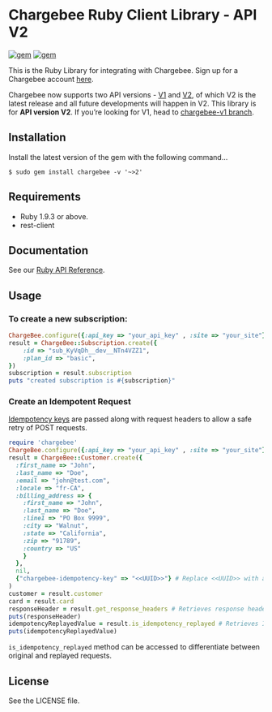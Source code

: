 # Chargebee Ruby Client Library - API V2

[![gem](https://img.shields.io/gem/v/chargebee.svg?maxAge=25920000)](https://rubygems.org/gems/chargebee)
[![gem](https://img.shields.io/gem/dtv/chargebee.svg?maxAge=25920000)](https://rubygems.org/gems/chargebee)

This is the Ruby Library for integrating with Chargebee. Sign up for a Chargebee account [here](https://www.chargebee.com).

Chargebee now supports two API versions - [V1](https://apidocs.chargebee.com/docs/api/v1) and [V2](https://apidocs.chargebee.com/docs/api), of which V2 is the latest release and all future developments will happen in V2. This library is for <b>API version V2</b>. If you’re looking for V1, head to [chargebee-v1 branch](https://github.com/chargebee/chargebee-ruby/tree/chargebee-v1).

## Installation

Install the latest version of the gem with the following command...

    $ sudo gem install chargebee -v '~>2'


## Requirements

* Ruby 1.9.3 or above.
* rest-client

## Documentation

See our [Ruby API Reference](https://apidocs.chargebee.com/docs/api?lang=ruby "API Reference").

## Usage

### To create a new subscription:

```ruby
ChargeBee.configure({:api_key => "your_api_key" , :site => "your_site"})
result = ChargeBee::Subscription.create({
	:id => "sub_KyVqDh__dev__NTn4VZZ1", 
	:plan_id => "basic", 
})
subscription = result.subscription
puts "created subscription is #{subscription}"
```

### Create an Idempotent Request

[Idempotency keys](https://apidocs.chargebee.com/docs/api/idempotency?prod_cat_ver=2) are passed along with request headers to allow a safe retry of POST requests. 

```ruby
require 'chargebee'
ChargeBee.configure({:api_key => "your_api_key" , :site => "your_site"})
result = ChargeBee::Customer.create({
  :first_name => "John",
  :last_name => "Doe",
  :email => "john@test.com",
  :locale => "fr-CA",
  :billing_address => {
    :first_name => "John",
    :last_name => "Doe",
    :line1 => "PO Box 9999",
    :city => "Walnut",
    :state => "California",
    :zip => "91789",
    :country => "US"
    }
  },
  nil,
  {"chargebee-idempotency-key" => "<<UUID>>"} # Replace <<UUID>> with a unique string
)
customer = result.customer
card = result.card
responseHeader = result.get_response_headers # Retrieves response headers
puts(responseHeader)
idempotencyReplayedValue = result.is_idempotency_replayed # Retrieves Idempotency replayed header value
puts(idempotencyReplayedValue)
```
`is_idempotency_replayed` method can be accessed to differentiate between original and replayed requests.

## License

See the LICENSE file.

